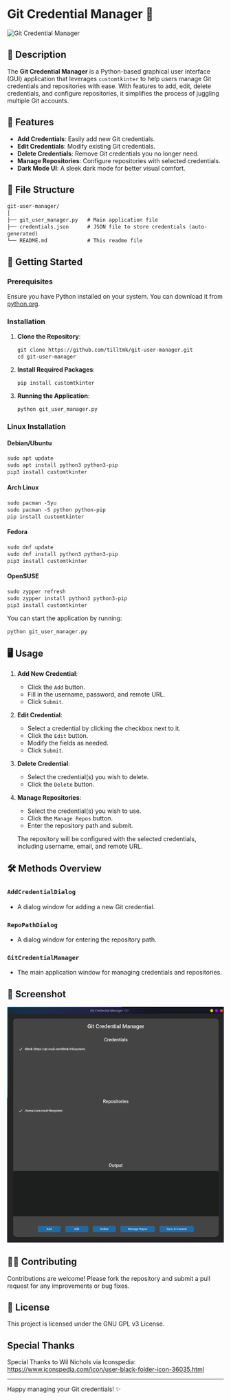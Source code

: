# Git Credential Manager 🌟

![Git Credential Manager](https://img.shields.io/badge/Git%20Credential%20Manager-v1.0.0-blue)

## 📜 Description

The **Git Credential Manager** is a Python-based graphical user interface (GUI) application that leverages `customtkinter` to help users manage Git credentials and repositories with ease. With features to add, edit, delete credentials, and configure repositories, it simplifies the process of juggling multiple Git accounts.

## 📝 Features

- **Add Credentials**: Easily add new Git credentials.
- **Edit Credentials**: Modify existing Git credentials.
- **Delete Credentials**: Remove Git credentials you no longer need.
- **Manage Repositories**: Configure repositories with selected credentials.
- **Dark Mode UI**: A sleek dark mode for better visual comfort.

## 📂 File Structure

```
git-user-manager/
│
├── git_user_manager.py   # Main application file
├── credentials.json      # JSON file to store credentials (auto-generated)
└── README.md             # This readme file
```

## 🚀 Getting Started

### Prerequisites

Ensure you have Python installed on your system. You can download it from [python.org](https://www.python.org/downloads/).

### Installation

1. **Clone the Repository**:
    ```shell
    git clone https://github.com/tilltmk/git-user-manager.git
    cd git-user-manager
    ```

2. **Install Required Packages**:
    ```shell
    pip install customtkinter
    ```

3. **Running the Application**:
    ```shell
    python git_user_manager.py
    ```

### Linux Installation

#### Debian/Ubuntu

```shell
sudo apt update
sudo apt install python3 python3-pip
pip3 install customtkinter
```

#### Arch Linux

```shell
sudo pacman -Syu
sudo pacman -S python python-pip
pip install customtkinter
```

#### Fedora

```shell
sudo dnf update
sudo dnf install python3 python3-pip
pip3 install customtkinter
```

#### OpenSUSE

```shell
sudo zypper refresh
sudo zypper install python3 python3-pip
pip3 install customtkinter
```

You can start the application by running:
```shell
python git_user_manager.py
```

## 🖥️ Usage

1. **Add New Credential**:
    - Click the `Add` button.
    - Fill in the username, password, and remote URL.
    - Click `Submit`.

2. **Edit Credential**:
    - Select a credential by clicking the checkbox next to it.
    - Click the `Edit` button.
    - Modify the fields as needed.
    - Click `Submit`.

3. **Delete Credential**:
    - Select the credential(s) you wish to delete.
    - Click the `Delete` button.

4. **Manage Repositories**:
    - Select the credential(s) you wish to use.
    - Click the `Manage Repos` button.
    - Enter the repository path and submit.
    
    The repository will be configured with the selected credentials, including username, email, and remote URL.

## 🛠️ Methods Overview

### `AddCredentialDialog`
- A dialog window for adding a new Git credential.

### `RepoPathDialog`
- A dialog window for entering the repository path.

### `GitCredentialManager`
- The main application window for managing credentials and repositories.

## 📸 Screenshot

![Git Credential Manager](./screenshots/Screenshot_20240528_023911.png)

## 🧑‍💻 Contributing

Contributions are welcome! Please fork the repository and submit a pull request for any improvements or bug fixes.

## 📜 License

This project is licensed under the GNU GPL v3 License.

## Special Thanks

Special Thanks to Wil Nichols via Iconspedia:
https://www.iconspedia.com/icon/user-black-folder-icon-36035.html

---

Happy managing your Git credentials! ✨
